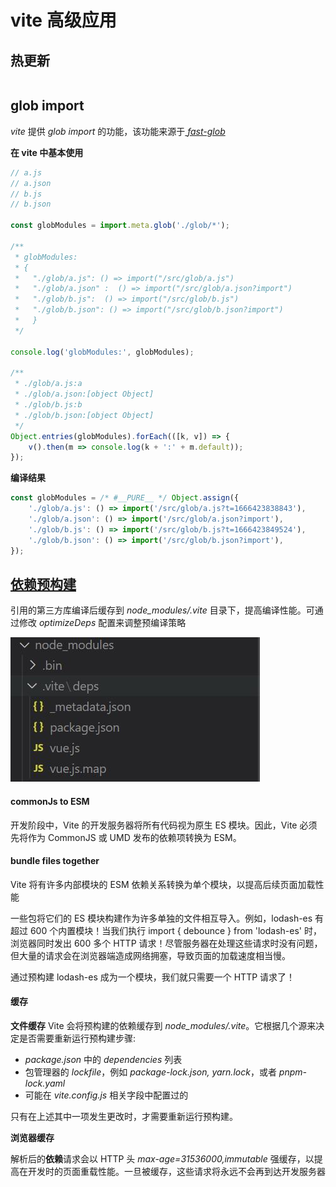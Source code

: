 # vite 高级应用

## 热更新

```javascript

```

## glob import

_vite_ 提供 _glob import_ 的功能，该功能来源于[ _fast-glob_](https://github.com/mrmlnc/fast-glob)

**在 vite 中基本使用**

```javascript
// a.js
// a.json
// b.js
// b.json

const globModules = import.meta.glob('./glob/*');

/**
 * globModules:
 * {
 *   "./glob/a.js": () => import("/src/glob/a.js")
 *   "./glob/a.json" :  () => import("/src/glob/a.json?import")
 *   "./glob/b.js":  () => import("/src/glob/b.js")
 *   "./glob/b.json": () => import("/src/glob/b.json?import")
 *   }
 */

console.log('globModules:', globModules);

/**
 * ./glob/a.js:a
 * ./glob/a.json:[object Object]
 * ./glob/b.js:b
 * ./glob/b.json:[object Object]
 */
Object.entries(globModules).forEach(([k, v]) => {
	v().then(m => console.log(k + ':' + m.default));
});
```

**编译结果**

```javascript
const globModules = /* #__PURE__ */ Object.assign({
	'./glob/a.js': () => import('/src/glob/a.js?t=1666423838843'),
	'./glob/a.json': () => import('/src/glob/a.json?import'),
	'./glob/b.js': () => import('/src/glob/b.js?t=1666423849524'),
	'./glob/b.json': () => import('/src/glob/b.json?import'),
});
```

## [依赖预构建](https://cn.vitejs.dev/guide/dep-pre-bundling.html#monorepos-and-linked-dependencies)

引用的第三方库编译后缓存到 _node_modules/.vite_ 目录下，提高编译性能。可通过修改 _optimizeDeps_ 配置来调整预编译策略

![图片](./assets/vite.cache.jpg)

#### commonJs to ESM

开发阶段中，Vite 的开发服务器将所有代码视为原生 ES 模块。因此，Vite 必须先将作为 CommonJS 或 UMD 发布的依赖项转换为 ESM。

#### bundle files together

Vite 将有许多内部模块的 ESM 依赖关系转换为单个模块，以提高后续页面加载性能

一些包将它们的 ES 模块构建作为许多单独的文件相互导入。例如，lodash-es 有超过 600 个内置模块！当我们执行 import { debounce } from 'lodash-es' 时，浏览器同时发出 600 多个 HTTP 请求！尽管服务器在处理这些请求时没有问题，但大量的请求会在浏览器端造成网络拥塞，导致页面的加载速度相当慢。

通过预构建 lodash-es 成为一个模块，我们就只需要一个 HTTP 请求了！

#### 缓存

**文件缓存**
Vite 会将预构建的依赖缓存到 _node_modules/.vite_。它根据几个源来决定是否需要重新运行预构建步骤:

-   _package.json_ 中的 _dependencies_ 列表
-   包管理器的 _lockfile_，例如 _package-lock.json, yarn.lock_，或者 _pnpm-lock.yaml_
-   可能在 _vite.config.js_ 相关字段中配置过的

只有在上述其中一项发生更改时，才需要重新运行预构建。

**浏览器缓存**

解析后的**依赖**请求会以 HTTP 头 _max-age=31536000,immutable_ 强缓存，以提高在开发时的页面重载性能。一旦被缓存，这些请求将永远不会再到达开发服务器
